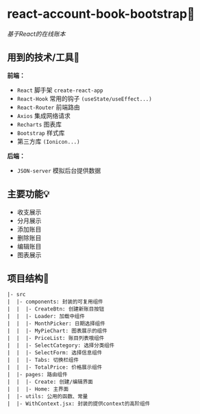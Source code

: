 # react-account-book-bootstrap:book:
*基于React的在线账本*

## 用到的技术/工具:wrench:
**前端：**
 - `React` 脚手架 `create-react-app`
 - `React-Hook` 常用的钩子 `(useState/useEffect...)`
 - `React-Router` 前端路由
 - `Axios`  集成网络请求
 - `Recharts`  图表库
 - `Bootstrap`  样式库
 - 第三方库 `(Ionicon...)`
 
**后端：**
 - `JSON-server` 模拟后台提供数据

## 主要功能:bulb:

- 收支展示
- 分月展示
- 添加账目
- 删除账目
- 编辑账目
- 图表展示

## 项目结构:page_facing_up:

    |- src
    |  |- components: 封装的可复用组件
    |  |  |- CreateBtn: 创建新账目按钮
    |  |  |- Loader: 加载中组件
    |  |  |- MonthPicker: 日期选择组件
    |  |  |- MyPieChart: 图表展示的组件
    |  |  |- PriceList: 账目列表哦组件
    |  |  |- SelectCategory: 选择分类组件
    |  |  |- SelectForm: 选择信息组件
    |  |  |- Tabs: 切换栏组件
    |  |  |- TotalPrice: 价格展示组件
    |  |- pages: 路由组件
    |  |  |- Create: 创建/编辑界面
    |  |  |- Home: 主界面
    |  |- utils: 公用的函数、常量
    |  |- WithContext.jsx: 封装的提供context的高阶组件